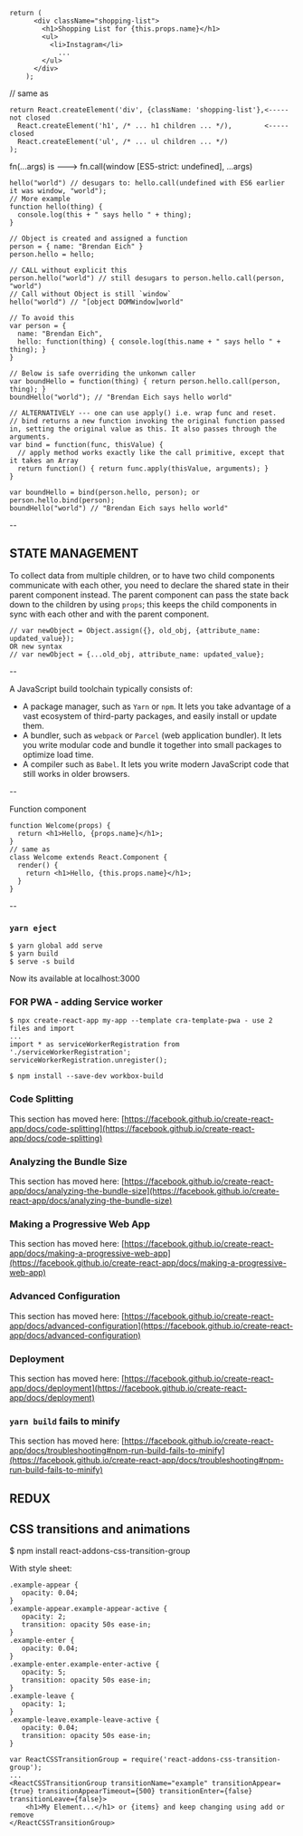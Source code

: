 	return (
	      <div className="shopping-list">
	        <h1>Shopping List for {this.props.name}</h1>
	        <ul>
	          <li>Instagram</li>
				...
	        </ul>
	      </div>
	    );

// same as 

	return React.createElement('div', {className: 'shopping-list'},<----- not closed
	  React.createElement('h1', /* ... h1 children ... */),        <----- closed
	  React.createElement('ul', /* ... ul children ... */)
	);

fn(...args) is ---> fn.call(window [ES5-strict: undefined], ...args)
	
	hello("world") // desugars to: hello.call(undefined with ES6 earlier it was window, "world");
	// More example
	function hello(thing) {
	  console.log(this + " says hello " + thing);
	}
	
	// Object is created and assigned a function
	person = { name: "Brendan Eich" }
	person.hello = hello;
	
	// CALL without explicit this
	person.hello("world") // still desugars to person.hello.call(person, "world")
	// Call without Object is still `window`
	hello("world") // "[object DOMWindow]world"
	
	// To avoid this
	var person = {
	  name: "Brendan Eich",
	  hello: function(thing) { console.log(this.name + " says hello " + thing); }
	}
	
	// Below is safe overriding the unkonwn caller
	var boundHello = function(thing) { return person.hello.call(person, thing); }
	boundHello("world"); // "Brendan Eich says hello world"
	
	// ALTERNATIVELY --- one can use apply() i.e. wrap func and reset.
	// bind returns a new function invoking the original function passed in, setting the original value as this. It also passes through the arguments.
	var bind = function(func, thisValue) {
	  // apply method works exactly like the call primitive, except that it takes an Array
	  return function() { return func.apply(thisValue, arguments); }
	}
	
	var boundHello = bind(person.hello, person); or person.hello.bind(person);
	boundHello("world") // "Brendan Eich says hello world"

--

STATE MANAGEMENT
----------------
To collect data from multiple children, or to have two child components communicate with each other, you need to declare the shared state in their parent component instead. 
The parent component can pass the state back down to the children by using `props`; this keeps the child components in sync with each other and with the parent component.

	// var newObject = Object.assign({}, old_obj, {attribute_name: updated_value});
	OR new syntax 
	// var newObject = {...old_obj, attribute_name: updated_value};

--

A JavaScript build toolchain typically consists of:

- A package manager, such as `Yarn` or `npm`. It lets you take advantage of a vast ecosystem of third-party packages, and easily install or update them.
- A bundler, such as `webpack` or `Parcel` (web application bundler). It lets you write modular code and bundle it together into small packages to optimize load time.
- A compiler such as `Babel`. It lets you write modern JavaScript code that still works in older browsers.

--

Function component

	function Welcome(props) {
	  return <h1>Hello, {props.name}</h1>;
	}
	// same as
	class Welcome extends React.Component {
	  render() {
	    return <h1>Hello, {this.props.name}</h1>;
	  }
	}
--
### `yarn eject`

	$ yarn global add serve
	$ yarn build
	$ serve -s build
Now its available at localhost:3000

### FOR PWA - adding Service worker

	$ npx create-react-app my-app --template cra-template-pwa - use 2 files and import
	...
	import * as serviceWorkerRegistration from './serviceWorkerRegistration';
	serviceWorkerRegistration.unregister();

	$ npm install --save-dev workbox-build


### Code Splitting
This section has moved here: [https://facebook.github.io/create-react-app/docs/code-splitting](https://facebook.github.io/create-react-app/docs/code-splitting)
### Analyzing the Bundle Size
This section has moved here: [https://facebook.github.io/create-react-app/docs/analyzing-the-bundle-size](https://facebook.github.io/create-react-app/docs/analyzing-the-bundle-size)
### Making a Progressive Web App
This section has moved here: [https://facebook.github.io/create-react-app/docs/making-a-progressive-web-app](https://facebook.github.io/create-react-app/docs/making-a-progressive-web-app)
### Advanced Configuration
This section has moved here: [https://facebook.github.io/create-react-app/docs/advanced-configuration](https://facebook.github.io/create-react-app/docs/advanced-configuration)
### Deployment
This section has moved here: [https://facebook.github.io/create-react-app/docs/deployment](https://facebook.github.io/create-react-app/docs/deployment)
### `yarn build` fails to minify
This section has moved here: [https://facebook.github.io/create-react-app/docs/troubleshooting#npm-run-build-fails-to-minify](https://facebook.github.io/create-react-app/docs/troubleshooting#npm-run-build-fails-to-minify)

## REDUX

## CSS transitions and animations
$ npm install react-addons-css-transition-group

With style sheet: 

	.example-appear {
	   opacity: 0.04;
	}
	.example-appear.example-appear-active {
	   opacity: 2;
	   transition: opacity 50s ease-in;
	}
	.example-enter {
	   opacity: 0.04;
	}
	.example-enter.example-enter-active {
	   opacity: 5;
	   transition: opacity 50s ease-in;
	}
	.example-leave {
	   opacity: 1;
	}
	.example-leave.example-leave-active {
	   opacity: 0.04;
	   transition: opacity 50s ease-in;
	}
	
	var ReactCSSTransitionGroup = require('react-addons-css-transition-group');
	...
	<ReactCSSTransitionGroup transitionName="example" transitionAppear={true} transitionAppearTimeout={500} transitionEnter={false} transitionLeave={false}>
		<h1>My Element...</h1> or {items} and keep changing using add or remove
	</ReactCSSTransitionGroup>
